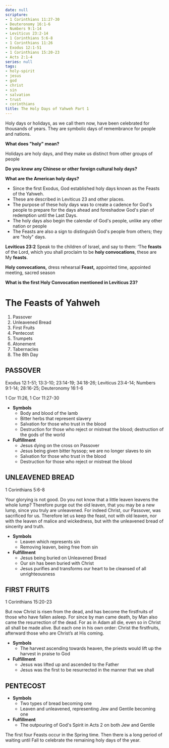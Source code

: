 ```yaml
---
date: null
scripture:
- 1 Corinthians 11:27-30
- Deuteronomy 16:1-6
- Numbers 9:1-14
- Leviticus 23:2-14
- 1 Corinthians 5:6-8
- 1 Corinthians 11:26
- Exodus 12:1-51
- 1 Corinthians 15:20-23
- Acts 2:1-4
series: null
tags:
- holy-spirit
- jesus
- god
- christ
- sin
- salvation
- trust
- corinthians
title: The Holy Days of Yahweh Part 1
---
```



Holy days or holidays, as we call them now, have been celebrated for thousands of years. They are symbolic days of remembrance for people and nations.

**What does "holy" mean?**

Holidays are holy days, and they make us distinct from other groups of people

**Do you know any Chinese or other foreign cultural holy days?**

**What are the American holy days?**

- Since the first Exodus, God established holy days known as the Feasts of the Yahweh.
- These are described in Leviticus 23 and other places.
- The purpose of these holy days was to create a cadence for God's people to prepare for the days ahead and foreshadow God's plan of redemption until the Last Days.
- The holy days also begin the calendar of God's people, unlike any other nation or people
- The Feasts are also a sign to distinguish God's people from others; they are "holy" days.

**Leviticus 23:2**
Speak to the children of Israel, and say to them: ‘The **feasts** of the Lord, which you shall proclaim to be **holy convocations**, these are My **feasts**.

**Holy convocations,** dress rehearsal
**Feast,** appointed time, appointed meeting, sacred season

**What is the first Holy Convocation mentioned in Leviticus 23?**

# The Feasts of Yahweh

1.  Passover
2.  Unleavened Bread
3.  First Fruits
4.  Pentecost
5.  Trumpets
6.  Atonement
7.  Tabernacles
8.  The 8th Day


## PASSOVER

Exodus 12:1-51; 13:3-10; 23:14-19; 34:18-26; Leviticus 23:4-14; Numbers 9:1-14; 28:16-25; Deuteronomy 16:1-6

1 Cor 11:26, 1 Cor 11:27-30

- **Symbols**
    - Body and blood of the lamb
    - Bitter herbs that represent slavery
    - Salvation for those who trust in the blood
    - Destruction for those who reject or mistreat the blood; destruction of the gods of the world
- **Fulfillment**
    - Jesus dying on the cross on Passover
    - Jesus being given bitter hyssop; we are no longer slaves to sin
    - Salvation for those who trust in the blood
    - Destruction for those who reject or mistreat the blood

## UNLEAVENED BREAD

1 Corinthians 5:6-8

Your glorying is not good. Do you not know that a little leaven leavens the whole lump? Therefore purge out the old leaven, that you may be a new lump, since you truly are unleavened. For indeed Christ, our Passover, was sacrificed for us. Therefore let us keep the feast, not with old leaven, nor with the leaven of malice and wickedness, but with the unleavened bread of sincerity and truth.

- **Symbols**
    - Leaven which represents sin
    - Removing leaven, being free from sin
- **Fulfillment**
    - Jesus being buried on Unleavened Bread
    - Our sin has been buried with Christ
    - Jesus purifies and transforms our heart to be cleansed of all unrighteousness

## FIRST FRUITS

1 Corinthians 15:20-23

But now Christ is risen from the dead, and has become the firstfruits of those who have fallen asleep. For since by man came death, by Man also came the resurrection of the dead. For as in Adam all die, even so in Christ all shall be made alive. But each one in his own order: Christ the firstfruits, afterward those who are Christ’s at His coming.

- **Symbols**
    - The harvest ascending towards heaven, the priests would lift up the harvest in praise to God
- **Fulfillment**
    - Jesus was lifted up and ascended to the Father
    - Jesus was the first to be resurrected in the manner that we shall

## PENTECOST

- **Symbols**
    - Two types of bread becoming one
    - Leaven and unleavened, representing Jew and Gentile becoming one
- **Fulfillment**
    - The outpouring of God's Spirit in Acts 2 on both Jew and Gentile

The first four Feasts occur in the Spring time. Then there is a long period of waiting until Fall to celebrate the remaining holy days of the year.
